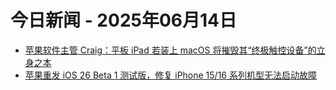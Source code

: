 # 今日新闻 - 2025年06月14日
- [苹果软件主管 Craig：平板 iPad 若装上 macOS 将摧毁其“终极触控设备”的立身之本](https://www.ithome.com/0/860/761.htm)
- [苹果重发 iOS 26 Beta 1 测试版，修复 iPhone 15/16 系列机型无法启动故障](https://www.ithome.com/0/860/763.htm)
